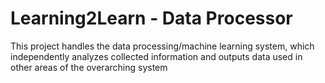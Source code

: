 
# Learning2Learn -  Data Processor

This project handles the data processing/machine
learning system, which independently analyzes collected information and
outputs data used in other areas of the overarching system
